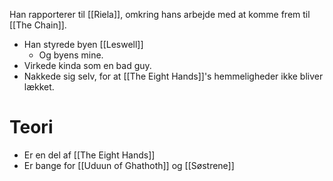 Han rapporterer til [[Riela]], omkring hans arbejde med at komme frem til [[The Chain]].

- Han styrede byen [[Leswell]]
	- Og byens mine.
- Virkede kinda som en bad guy.
- Nakkede sig selv, for at [[The Eight Hands]]'s hemmeligheder ikke bliver lækket.

# Teori
- Er en del af [[The Eight Hands]]
- Er bange for [[Uduun of Ghathoth]] og [[Søstrene]]